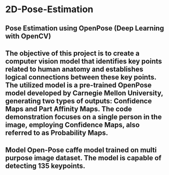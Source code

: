 # 2D-Pose-Estimation
Pose Estimation using OpenPose (Deep Learning with OpenCV)
-----------------------------------------------------------------------------------------------------------------------------------------------------------------------
The objective of this project is to create a computer vision model that identifies key points related to human anatomy and establishes logical connections between these key points. The utilized model is a pre-trained OpenPose model developed by Carnegie Mellon University, generating two types of outputs: Confidence Maps and Part Affinity Maps. The code demonstration focuses on a single person in the image, employing Confidence Maps, also referred to as Probability Maps.
-----------------------------------------------------------------------------------------------------------------------------------------------------------------------
Model
Open-Pose caffe model trained on multi purpose image dataset. The model is capable of detecting 135 keypoints.
-----------------------------------------------------------------------------------------------------------------------------------------------------------------------
